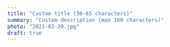 ```yaml
---
title: "Custom title (30-65 characters)"
summary: "Custom description (max 160 characters)"
photo: "2021-02-20.jpg"
draft: true
---
```


